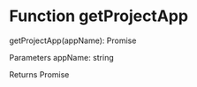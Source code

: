 # Function getProjectApp

getProjectApp(appName): Promise<any>

Parameters
    appName: string
    
Returns Promise<any>